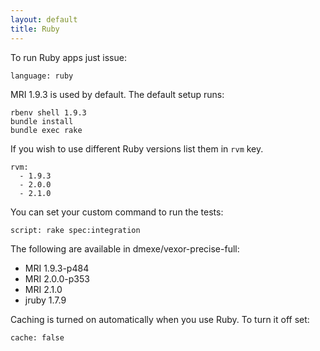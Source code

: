 ```yaml
---
layout: default
title: Ruby
---
```


To run Ruby apps just issue:

    language: ruby

MRI 1.9.3 is used by default. The default setup runs:

    rbenv shell 1.9.3
    bundle install
    bundle exec rake

If you wish to use different Ruby versions list them in `rvm` key.

    rvm:
      - 1.9.3
      - 2.0.0
      - 2.1.0

You can set your custom command to run the tests:

    script: rake spec:integration

The following are available in dmexe/vexor-precise-full:

* MRI 1.9.3-p484
* MRI 2.0.0-p353
* MRI 2.1.0
* jruby 1.7.9

Caching is turned on automatically when you use Ruby. To turn it off set:

    cache: false
